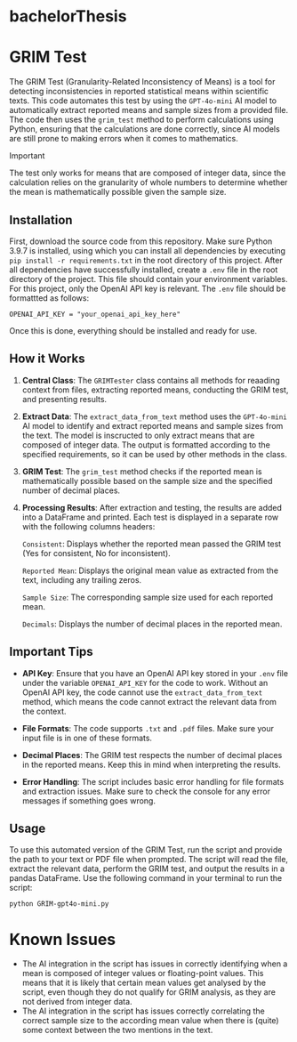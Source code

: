 # bachelorThesis

# GRIM Test

The GRIM Test (Granularity-Related Inconsistency of Means) is a tool for detecting inconsistencies in reported statistical means within scientific texts. This code automates this test by using the `GPT-4o-mini` AI model to automatically extract reported means and sample sizes from a provided file. The code then uses the `grim_test` method to perform calculations using Python, ensuring that  the calculations are done correctly, since AI models are still prone to making errors when it comes to mathematics.

> [!IMPORTANT]
> The test only works for means that are composed of integer data, since the calculation relies on the granularity of whole numbers to determine whether the mean is mathematically possible given the sample size. 

## Installation

First, download the source code from this repository. Make sure Python 3.9.7 is installed, using which you can install all dependencies by executing `pip install -r requirements.txt` in the root directory of this project. After all dependencies have successfully installed, create a `.env` file in the root directory of the project. This file should contain your environment variables. For this project, only the OpenAI API key is relevant. The `.env` file should be formattted as follows:

`OPENAI_API_KEY = "your_openai_api_key_here"`


Once this is done, everything should be installed and ready for use.


## How it Works

1. **Central Class**: The `GRIMTester` class contains all methods for reaading context from files, extracting reported means, conducting the GRIM test, and presenting results.
   
3. **Extract Data**: The `extract_data_from_text` method uses the `GPT-4o-mini` AI model to identify and extract reported means and sample sizes from the text. The model is inscructed to only extract means that are composed of integer data. The output is formatted according to the specified requirements, so it can be used by other methods in the class.

4. **GRIM Test**: The `grim_test` method checks if the reported mean is mathematically possible based on the sample size and the specified number of decimal places. 

5. **Processing Results**: After extraction and testing, the results are added into a DataFrame and printed. Each test is displayed in a separate row with the following columns headers:

    `Consistent`: Displays whether the reported mean passed the GRIM test (Yes for consistent, No for inconsistent).
    
    `Reported Mean`: Displays the original mean value as extracted from the text, including any trailing zeros.
    
    `Sample Size`: The corresponding sample size used for each reported mean.
    
    `Decimals`: Displays the number of decimal places in the reported mean.

## Important Tips

- **API Key**: Ensure that you have an OpenAI API key stored in your `.env` file under the variable `OPENAI_API_KEY` for the code to work. Without an OpenAI API key, the code cannot use the `extract_data_from_text` method, which means the code cannot extract the relevant data from the context. 

- **File Formats**: The code supports `.txt` and `.pdf` files. Make sure your input file is in one of these formats.

- **Decimal Places**: The GRIM test respects the number of decimal places in the reported means. Keep this in mind when interpreting the results.

- **Error Handling**: The script includes basic error handling for file formats and extraction issues. Make sure to check the console for any error messages if something goes wrong.

## Usage

To use this automated version of the GRIM Test, run the script and provide the path to your text or PDF file when prompted. The script will read the file, extract the relevant data, perform the GRIM test, and output the results in a pandas DataFrame. Use the following command in your terminal to run the script:


`python GRIM-gpt4o-mini.py`

# Known Issues
- The AI integration in the script has issues in correctly identifying when a mean is composed of integer values or floating-point values. This means that it is likely that certain mean values get analysed by the script, even though they do not qualify for GRIM analysis, as they are not derived from integer data. 
- The AI integration in the script has issues correctly correlating the correct sample size to the according mean value when there is (quite) some context between the two mentions in the text.
